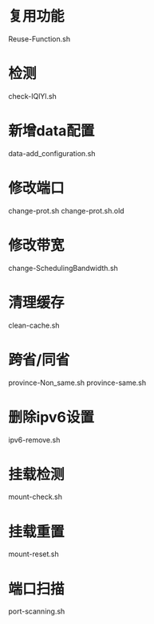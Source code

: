 # 复用功能
Reuse-Function.sh

# 检测
check-IQlYl.sh

# 新增data配置
data-add_configuration.sh 

# 修改端口
change-prot.sh
change-prot.sh.old

# 修改带宽
change-SchedulingBandwidth.sh 

# 清理缓存
clean-cache.sh

# 跨省/同省
province-Non_same.sh
province-same.sh

# 删除ipv6设置
ipv6-remove.sh

# 挂载检测
mount-check.sh

# 挂载重置
mount-reset.sh

# 端口扫描
port-scanning.sh

